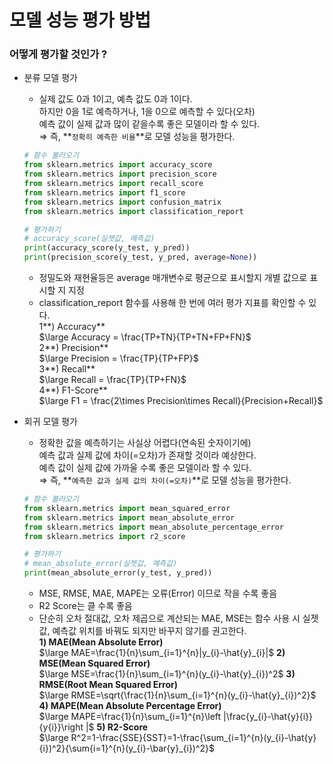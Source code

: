 # 모델 성능 평가 방법

### 어떻게 평가할 것인가 ?

- 분류 모델 평가
    - 실제 값도 0과 1이고, 예측 값도 0과 1이다.  
    하지만 0을 1로 예측하거나, 1을 0으로 예측할 수 있다(오차)  
    예측 값이 실제 값과 많이 같을수록 좋은 모델이라 할 수 있다.  
    ⇒ 즉, **`정확히 예측한 비율`**로 모델 성능을 평가한다.
    
    ```python
    # 함수 불러오기
    from sklearn.metrics import accuracy_score
    from sklearn.metrics import precision_score
    from sklearn.metrics import recall_score
    from sklearn.metrics import f1_score
    from sklearn.metrics import confusion_matrix
    from sklearn.metrics import classification_report
    
    # 평가하기
    # accuracy_score(실젯값, 예측값)
    print(accuracy_score(y_test, y_pred))
    print(precision_score(y_test, y_pred, average=None))
    ```
    
    - 정밀도와 재현율등은 average 매개변수로 평균으로 표시할지 개별 값으로 표시할 지 지정
    - classification_report 함수를 사용해 한 번에 여러 평가 지표를 확인할 수 있다.  
    1**) Accuracy**  
    $\large Accuracy = \frac{TP+TN}{TP+TN+FP+FN}$  
    2**) Precision**  
    $\large Precision = \frac{TP}{TP+FP}$  
    3**) Recall**  
    $\large Recall = \frac{TP}{TP+FN}$  
    4**) F1-Score**  
    $\large F1 = \frac{2\times Precision\times Recall}{Precision+Recall}$  
      
        
- 회귀 모델 평가
    - 정확한 값을 예측하기는 사실상 어렵다(연속된 숫자이기에)  
    예측 값과 실제 값에 차이(=오차)가 존재할 것이라 예상한다.  
    예측 값이 실제 값에 가까울 수록 좋은 모델이라 할 수 있다.  
    ⇒ 즉, **`예측한 값과 실제 값의 차이(=오차)`**로 모델 성능을 평가한다.
    
    ```python
    # 함수 불러오기
    from sklearn.metrics import mean_squared_error
    from sklearn.metrics import mean_absolute_error
    from sklearn.metrics import mean_absolute_percentage_error
    from sklearn.metrics import r2_score
    
    # 평가하기
    # mean_absolute_error(실젯값, 예측값)
    print(mean_absolute_error(y_test, y_pred))
    ```
    
    - MSE, RMSE, MAE, MAPE는 오류(Error) 이므로 작을 수록 좋음
    - R2 Score는 클 수록 좋음
    - 단순히 오차 절대값, 오차 제곱으로 계산되는 MAE, MSE는 함수 사용 시 실젯값, 예측값 위치를
    바꿔도 되지만 바꾸지 않기를 권고한다.  
    **1) MAE(Mean Absolute Error)**  
    $\large MAE=\frac{1}{n}\sum_{i=1}^{n}|y_{i}-\hat{y}_{i}|$
    **2) MSE(Mean Squared Error)**  
    $\large MSE=\frac{1}{n}\sum_{i=1}^{n}(y_{i}-\hat{y}_{i})^2$
    **3) RMSE(Root Mean Squared Error)**  
    $\large RMSE=\sqrt{\frac{1}{n}\sum_{i=1}^{n}(y_{i}-\hat{y}_{i})^2}$
    **4) MAPE(Mean Absolute Percentage Error)**  
    $\large MAPE=\frac{1}{n}\sum_{i=1}^{n}\left |\frac{y_{i}-\hat{y}{i}}{y{i}}\right |$
    **5) R2-Score**  
    $\large R^2=1-\frac{SSE}{SST}=1-\frac{\sum_{i=1}^{n}(y_{i}-\hat{y}{i})^2}{\sum{i=1}^{n}(y_{i}-\bar{y}_{i})^2}$  